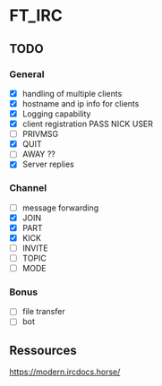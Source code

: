 # FT_IRC

## TODO
### General

- [x] handling of multiple clients
- [x] hostname and ip info for clients
- [x] Logging capability
- [x] client registration PASS NICK USER
- [ ] PRIVMSG
- [x] QUIT
- [ ] AWAY ??
- [x] Server replies

### Channel

- [ ] message forwarding
- [x] JOIN
- [x] PART
- [x] KICK
- [ ] INVITE
- [ ] TOPIC
- [ ] MODE

### Bonus

- [ ] file transfer
- [ ] bot

## Ressources

https://modern.ircdocs.horse/
